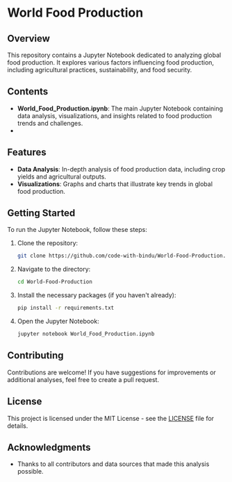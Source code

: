 # World Food Production

## Overview

This repository contains a Jupyter Notebook dedicated to analyzing global food production. It explores various factors influencing food production, including agricultural practices, sustainability, and food security.

## Contents

- **World_Food_Production.ipynb**: The main Jupyter Notebook containing data analysis, visualizations, and insights related to food production trends and challenges.
- 
## Features

- **Data Analysis**: In-depth analysis of food production data, including crop yields and agricultural outputs.
- **Visualizations**: Graphs and charts that illustrate key trends in global food production.


## Getting Started

To run the Jupyter Notebook, follow these steps:

1. Clone the repository:
   ```bash
   git clone https://github.com/code-with-bindu/World-Food-Production.git
   ```
2. Navigate to the directory:
   ```bash
   cd World-Food-Production
   ```
3. Install the necessary packages (if you haven't already):
   ```bash
   pip install -r requirements.txt
   ```
4. Open the Jupyter Notebook:
   ```bash
   jupyter notebook World_Food_Production.ipynb
   ```

## Contributing
Contributions are welcome! If you have suggestions for improvements or additional analyses, feel free to create a pull request.

## License
This project is licensed under the MIT License - see the [LICENSE](LICENSE) file for details.

## Acknowledgments
- Thanks to all contributors and data sources that made this analysis possible.

